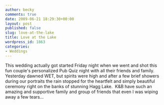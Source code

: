 ```yaml
---
author: becky
comments: true
date: 2009-06-21 18:29:30+00:00
layout: post
published: false
slug: love-at-the-lake
title: Love at the Lake
wordpress_id: 1863
categories:
- Weddings
---
```


This wedding actually got started Friday night when we went and shot this fun couple's personalized Pub Quiz night with all their friends and family.  Yesterday dawned WET, but spirits were high and after a few brief showers during our portraits the rain stopped for the heartfelt and simply beautiful ceremony right on the banks of stunning Hagg Lake.  K&B have such an amazing and supportive family and group of friends that even I was wiping away a few tears...





 

